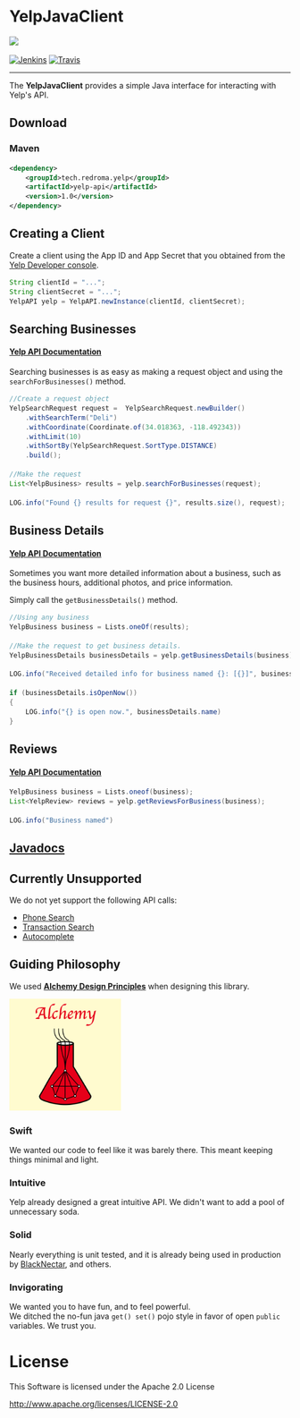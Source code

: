 YelpJavaClient
===================

[<img src="http://brand.redroma.tech/Logos/RedRoma-Logo%402x.png" width="300">](http://RedRoma.tech)

[![Jenkins](http://jenkins.redroma.tech/job/YelpAPI/badge/icon)](http://jenkins.redroma.tech/job/YelpAPI/) [![Travis](https://travis-ci.org/RedRoma/YelpJavaClient.svg?branch=develop)](https://travis-ci.org/RedRoma/YelpJavaClient)

---

The **YelpJavaClient** provides a simple Java interface for interacting with Yelp's API.

## Download

### Maven

```xml
<dependency>
	<groupId>tech.redroma.yelp</groupId>
	<artifactId>yelp-api</artifactId>
    <version>1.0</version>
</dependency>
```

## Creating a Client

Create a client using the App ID and App Secret that you obtained from the [Yelp Developer console](https://www.yelp.com/developers/v3/manage_app).

```java
String clientId = "...";
String clientSecret = "...";
YelpAPI yelp = YelpAPI.newInstance(clientId, clientSecret);
```

## Searching Businesses

#### [Yelp API Documentation](https://www.yelp.com/developers/documentation/v3/business_search)


Searching businesses is as easy as making a request object and using the `searchForBusinesses()` method.

```java
//Create a request object
YelpSearchRequest request =  YelpSearchRequest.newBuilder()
    .withSearchTerm("Deli")
    .withCoordinate(Coordinate.of(34.018363, -118.492343))
    .withLimit(10)
    .withSortBy(YelpSearchRequest.SortType.DISTANCE)
    .build();

//Make the request
List<YelpBusiness> results = yelp.searchForBusinesses(request);

LOG.info("Found {} results for request {}", results.size(), request);
```


## Business Details

#### [Yelp API Documentation](https://www.yelp.com/developers/documentation/v3/business)


Sometimes you want more detailed information about a business, such as the business hours, additional photos, and price information.   

Simply call the `getBusinessDetails()` method.

```java
//Using any business
YelpBusiness business = Lists.oneOf(results);

//Make the request to get business details.
YelpBusinessDetails businessDetails = yelp.getBusinessDetails(business);

LOG.info("Received detailed info for business named {}: [{}]", business.name, businessDetails);

if (businessDetails.isOpenNow())
{
    LOG.info("{} is open now.", businessDetails.name)
}
```

## Reviews

#### [Yelp API Documentation](https://www.yelp.com/developers/documentation/v3/business_reviews)


```java
YelpBusiness business = Lists.oneof(business);
List<YelpReview> reviews = yelp.getReviewsForBusiness(business);

LOG.info("Business named")
```

## [Javadocs](http://www.javadoc.io/doc/tech.redroma.yelp/yelp-api/)

## Currently Unsupported

We do not yet support the following API calls:

+ [Phone Search](https://www.yelp.com/developers/documentation/v3/business_search_phone)
+ [Transaction Search](https://www.yelp.com/developers/documentation/v3/transactions_search)
+ [Autocomplete](https://www.yelp.com/developers/documentation/v3/autocomplete)

## Guiding Philosophy

We used [**Alchemy Design Principles**](https://github.com/SirWellington/alchemy) when designing this library.

[<img src="https://raw.githubusercontent.com/SirWellington/alchemy/develop/Graphics/Logo/Alchemy-Logo-v7-name.png" width="200">](https://github.com/SirWellington/alchemy)

### Swift
We wanted our code to feel like it was barely there. This meant keeping things minimal and light.

### Intuitive
Yelp already designed a great intuitive API. We didn't want to add a pool of unnecessary soda.

### Solid
Nearly everything is unit tested, and it is already being used in production by [BlackNectar](http://docs.blacknectarapi.apiary.io/), and others.

### Invigorating
We wanted you to have fun, and to feel powerful.   
We ditched the no-fun java `get() set()` pojo style in favor of open `public`
 variables. We trust you.

# License

This Software is licensed under the Apache 2.0 License

http://www.apache.org/licenses/LICENSE-2.0
